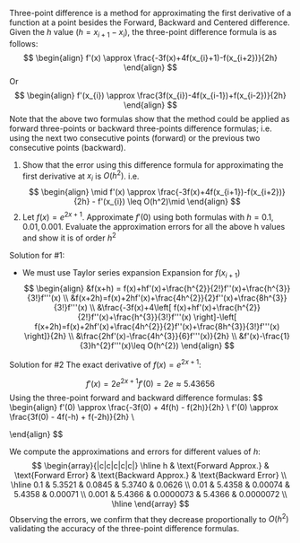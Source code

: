 Three-point difference is a method for approximating the first derivative of a function at a point besides the Forward, Backward and Centered difference. Given the $h$ value $(h = x_{i+1}-x_{i})$, the three-point difference formula is as follows:
$$
\begin{align}
f'(x) \approx \frac{-3f(x)+4f(x_{i}+1)-f(x_{i+2})}{2h}
\end{align}
$$
Or
$$
\begin{align}
f'(x_{i}) \approx \frac{3f(x_{i})-4f(x_{i-1})+f(x_{i-2})}{2h}
\end{align}
$$
Note that the above two formulas show that the method could be applied as forward three-points or backward three-points difference formulas; i.e. using the next two consecutive points (forward) or the previous two consecutive points (backward).

1. Show that the error using this difference formula for approximating the first derivative at $x_{i}$ is $O(h^2)$. i.e.
$$
\begin{align}
\mid f'(x) \approx \frac{-3f(x)+4f(x_{i+1})-f(x_{i+2})}{2h} - f'(x_{i}) \leq O(h^2)\mid
\end{align}
$$
2. Let $f(x)=e^{2x+1}$. Approximate $f'(0)$ using both formulas with $h = 0.1, 0.01, 0.001$. Evaluate the approximation errors for all the above h values and show it is of order $h^2$

Solution for #1:
 - We must use Taylor series expansion
 Expansion for $f(x_{i+1})$ 
 $$
\begin{align}
&f(x+h) = f(x)+hf'(x)+\frac{h^{2}}{2!}f''(x)+\frac{h^{3}}{3!}f'''(x) \\
&f(x+2h)=f(x)+2hf'(x)+\frac{4h^{2}}{2}f''(x)+\frac{8h^{3}}{3!}f'''(x) \\
&\frac{-3f(x)+4\left[ f(x)+hf'(x)+\frac{h^{2}}{2!}f''(x)+\frac{h^{3}}{3!}f'''(x) \right]-\left[ f(x+2h)=f(x)+2hf'(x)+\frac{4h^{2}}{2}f''(x)+\frac{8h^{3}}{3!}f'''(x) \right]}{2h} \\
&\frac{2hf'(x)-\frac{4h^{3}}{6}f'''(x)}{2h} \\
&f'(x)-\frac{1}{3}h^{2}f'''(x)\leq O(h^{2})
\end{align}
$$

Solution for #2
The exact derivative of $f(x) = e^{2x+1}$:

$$
f'(x) = 2e^{2x+1}
f'(0) = 2e \approx 5.43656
$$
Using the three-point forward and backward difference formulas:
$$
\begin{align}
f'(0) \approx \frac{-3f(0) + 4f(h) - f(2h)}{2h} \\
f'(0) \approx \frac{3f(0) - 4f(-h) + f(-2h)}{2h} \\

\end{align}
$$

We compute the approximations and errors for different values of $h$:
$$
\begin{array}{|c|c|c|c|c|}
\hline
h & \text{Forward Approx.} & \text{Forward Error} & \text{Backward Approx.} & \text{Backward Error} \\
\hline
0.1 & 5.3521 & 0.0845 & 5.3740 & 0.0626 \\
0.01 & 5.4358 & 0.00074 & 5.4358 & 0.00071 \\
0.001 & 5.4366 & 0.0000073 & 5.4366 & 0.0000072 \\
\hline
\end{array}
$$
Observing the errors, we confirm that they decrease proportionally to $O(h^{2})$ validating the accuracy of the three-point difference formulas.